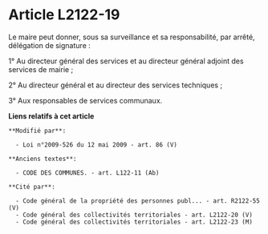# Article L2122-19

Le maire peut donner, sous sa surveillance et sa responsabilité, par arrêté, délégation de signature :

1° Au directeur général des services et au directeur général adjoint des services de mairie ;

2° Au directeur général et au directeur des services techniques ;

3° Aux responsables de services communaux.

**Liens relatifs à cet article**

	**Modifié par**:

	  - Loi n°2009-526 du 12 mai 2009 - art. 86 (V)

	**Anciens textes**:

	  - CODE DES COMMUNES. - art. L122-11 (Ab)

	**Cité par**:

	  - Code général de la propriété des personnes publ... - art. R2122-55 (V)
	  - Code général des collectivités territoriales - art. L2122-20 (V)
	  - Code général des collectivités territoriales - art. L2122-23 (M)
